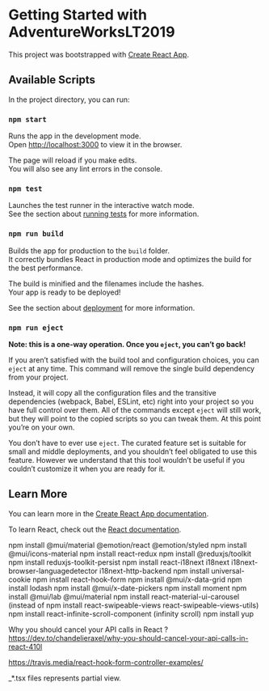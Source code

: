 # Getting Started with AdventureWorksLT2019

This project was bootstrapped with [Create React App](https://github.com/facebook/create-react-app).

## Available Scripts

In the project directory, you can run:

### `npm start`

Runs the app in the development mode.\
Open [http://localhost:3000](http://localhost:3000) to view it in the browser.

The page will reload if you make edits.\
You will also see any lint errors in the console.

### `npm test`

Launches the test runner in the interactive watch mode.\
See the section about [running tests](https://facebook.github.io/create-react-app/docs/running-tests) for more information.

### `npm run build`

Builds the app for production to the `build` folder.\
It correctly bundles React in production mode and optimizes the build for the best performance.

The build is minified and the filenames include the hashes.\
Your app is ready to be deployed!

See the section about [deployment](https://facebook.github.io/create-react-app/docs/deployment) for more information.

### `npm run eject`

**Note: this is a one-way operation. Once you `eject`, you can’t go back!**

If you aren’t satisfied with the build tool and configuration choices, you can `eject` at any time. This command will remove the single build dependency from your project.

Instead, it will copy all the configuration files and the transitive dependencies (webpack, Babel, ESLint, etc) right into your project so you have full control over them. All of the commands except `eject` will still work, but they will point to the copied scripts so you can tweak them. At this point you’re on your own.

You don’t have to ever use `eject`. The curated feature set is suitable for small and middle deployments, and you shouldn’t feel obligated to use this feature. However we understand that this tool wouldn’t be useful if you couldn’t customize it when you are ready for it.

## Learn More

You can learn more in the [Create React App documentation](https://facebook.github.io/create-react-app/docs/getting-started).

To learn React, check out the [React documentation](https://reactjs.org/).

npm install @mui/material @emotion/react @emotion/styled
npm install @mui/icons-material
npm install react-redux
npm install @reduxjs/toolkit
npm install reduxjs-toolkit-persist
npm install react-i18next i18next i18next-browser-languagedetector i18next-http-backend
npm install universal-cookie
npm install react-hook-form
npm install @mui/x-data-grid
npm install lodash
npm install @mui/x-date-pickers
npm install moment
npm install @mui/lab @mui/material
npm install react-material-ui-carousel (instead of npm install react-swipeable-views react-swipeable-views-utils)
npm install react-infinite-scroll-component (infinity scroll)
npm install yup

Why you should cancel your API calls in React ?
https://dev.to/chandelieraxel/why-you-should-cancel-your-api-calls-in-react-410l

https://travis.media/react-hook-form-controller-examples/

_*.tsx files represents partial view.
